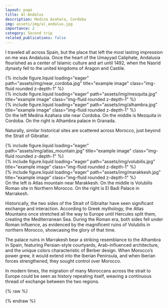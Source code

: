 ```yaml
---
layout: page
title: Al-Andalus
description: Medina Azahara, Cordoba
img: assets/img/al_andalus.jpg
importance: 2
category: Second trip
related_publications: false
---
```

I traveled all across Spain, but the place that left the most lasting impression on me was Andalusia. Once the heart of the Umayyad Caliphate, Andalusia flourished as a center of Islamic culture and art until 1492, when the Nasrid dynasty fell to the united kingdoms of Aragon and Castile.




<div class="row">
    <div class="col-sm mt-3 mt-md-0">
        {% include figure.liquid loading="eager" path="assets/img/near_cordoba.jpg" title="example image" class="img-fluid rounded z-depth-1" %}
    </div>
    <div class="col-sm mt-3 mt-md-0">
        {% include figure.liquid loading="eager" path="assets/img/mesquita.jpg" title="example image" class="img-fluid rounded z-depth-1" %}
    </div>
    <div class="col-sm mt-3 mt-md-0">
        {% include figure.liquid loading="eager" path="assets/img/alhambra.jpg" title="example image" class="img-fluid rounded z-depth-1" %}
    </div>
</div>
<div class="caption">
    On the left Medina Azahara site near Cordoba. On the middle is Mezquita in Cordoba. On the right is Alhambra palace in Granada.
</div>


Naturally, similar historical sites are scattered across Morocco, just beyond the Strait of Gibraltar.




<div class="row">
    <div class="col-sm mt-3 mt-md-0">
        {% include figure.liquid loading="eager" path="assets/img/atlas_mountain.jpg" title="example image" class="img-fluid rounded z-depth-1" %}
    </div>
    <div class="col-sm mt-3 mt-md-0">
        {% include figure.liquid loading="eager" path="assets/img/volubilis.jpg" title="example image" class="img-fluid rounded z-depth-1" %}
    </div>
    <div class="col-sm mt-3 mt-md-0">
        {% include figure.liquid loading="eager" path="assets/img/marakkesh.jpg" title="example image" class="img-fluid rounded z-depth-1" %}
    </div>
</div>
<div class="caption">
    On the left is Atlas mountain near Marakkesh. On the middle is Volubilis Roman site in Northern Morocco. On the right is El Badi Palace in Marrakesh.
</div>


Historically, the two sides of the Strait of Gibraltar have seen significant exchange and interaction. According to Greek mythology, the Atlas Mountains once stretched all the way to Europe until Hercules split them, creating the Mediterranean Sea. During the Roman era, both sides fell under Roman influence, as evidenced by the magnificent ruins of Volubilis in northern Morocco, showcasing the glory of that time.

The palace ruins in Marrakesh bear a striking resemblance to the Alhambra in Spain, featuring Persian-style courtyards, Arab-influenced architecture, and the unique colors characteristic of Berber design. When Morocco’s power grew, it would extend into the Iberian Peninsula, and when Iberian forces strengthened, they sought control over Morocco.

In modern times, the migration of many Moroccans across the strait to Europe could be seen as history repeating itself, weaving a continuous thread of exchange between the two regions.







{% raw %}


{% endraw %}
